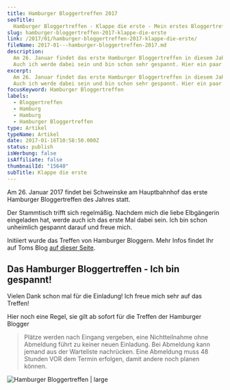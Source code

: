 ```yaml
---
title: Hamburger Bloggertreffen 2017
seoTitle:
  Hamburger Bloggertreffen - Klappe die erste - Mein erstes Bloggertreffen
slug: hamburger-bloggertreffen-2017-klappe-die-erste
link: /2017/01/hamburger-bloggertreffen-2017-klappe-die-erste/
fileName: 2017-01---hamburger-bloggertreffen-2017.md
description:
  Am 26. Januar findet das erste Hamburger Bloggertreffen in diesem Jahr statt.
  Auch ich werde dabei sein und bin schon sehr gespannt. Hier ein paar Infos...
excerpt:
  Am 26. Januar findet das erste Hamburger Bloggertreffen in diesem Jahr statt.
  Auch ich werde dabei sein und bin schon sehr gespannt. Hier ein paar Infos...
focusKeyword: Hamburger Bloggertreffen
labels:
  - Bloggertreffen
  - Hamburg
  - Hamburg
  - Hamburger Bloggertreffen
type: Artikel
typeName: Artikel
date: 2017-01-16T10:58:50.000Z
status: publish
isWerbung: false
isAffiliate: false
thumbnailId: "15640"
subTitle: Klappe die erste
---
```


Am 26. Januar 2017 findet bei Schweinske am Hauptbahnhof das erste Hamburger
Bloggertreffen des Jahres statt.

Der Stammtisch trifft sich regelmäßig. Nachdem mich die liebe Elbgängerin
eingeladen hat, werde auch ich das erste Mal dabei sein. Ich bin schon
unheimlich gespannt darauf und freue mich.

Initiiert wurde das Treffen von Hamburger Bloggern. Mehr Infos findet Ihr auf
Toms Blog
[auf dieser Seite](https://bloggerhamburg.wordpress.com/2017/01/08/erstes-hamburger-blogger-stammtisch-treffen-2017/).

## Das Hamburger Bloggertreffen - Ich bin gespannt!

Vielen Dank schon mal für die Einladung! Ich freue mich sehr auf das Treffen!

Hier noch eine Regel, sie gilt ab sofort für die Treffen der Hamburger Blogger

<blockquote>Plätze werden nach Eingang vergeben, eine Nichtteilnahme ohne Abmeldung führt zu keiner neuen Einladung. Bei Abmeldung kann jemand aus der Warteliste nachrücken. Eine Abmeldung muss 48 Stunden VOR dem Termin erfolgen, damit andere noch planen können.</blockquote>

![Hamburger Bloggertreffen | large](http://cardamonchai.com/wp-content/uploads/2017/01/24196669955_612eada51f_k-800x307.jpg)

<span style="border-radius: 2px; text-indent: 20px; width: auto; padding: 0px 4px 0px 0px; text-align: center; font: bold 11px/20px 'Helvetica Neue',Helvetica,sans-serif; color: #ffffff; background: #bd081c no-repeat scroll 3px 50% / 14px 14px; position: absolute; opacity: 1; z-index: 8675309; display: none; cursor: pointer;">Merken</span>
